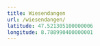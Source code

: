 ```yaml
---
title: Wiesendangen
url: /wiesendangen/
latitude: 47.521305100000006
longitude: 8.788990400000001
---
```


